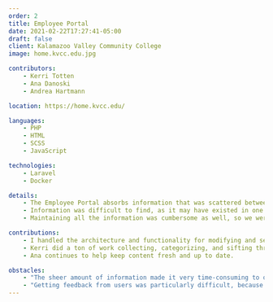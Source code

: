 ```yaml
---
order: 2
title: Employee Portal
date: 2021-02-22T17:27:41-05:00
draft: false
client: Kalamazoo Valley Community College
image: home.kvcc.edu.jpg

contributors:
    - Kerri Totten
    - Ana Danoski
    - Andrea Hartmann

location: https://home.kvcc.edu/

languages:
    - PHP
    - HTML
    - SCSS
    - JavaScript

technologies:
    - Laravel
    - Docker

details:
    - The Employee Portal absorbs information that was scattered between Kalamazoo Valley's public website, intranet, and access portal.
    - Information was difficult to find, as it may have existed in one of those three places, and they frequently linked between one another. This was so problematic that less technical users found it difficult to determine or distinguish between the different locations information could be stored at.
    - Maintaining all the information was cumbersome as well, so we were able to centralize a place for modifications to be made, and the pages that exist within are parsing Markdown instead of having to write HTML.

contributions:
    - I handled the architecture and functionality for modifying and searching for content within the portal itself; as well as the deployment pipeline for the application.
    - Kerri did a ton of work collecting, categorizing, and sifting through a lot of content in a way that made sense to break down.
    - Ana continues to help keep content fresh and up to date.

obstacles:
    - "The sheer amount of information made it very time-consuming to organize and get ready for a production deployment."
    - "Getting feedback from users was particularly difficult, because there were so many users to get feedback from, and many users wanted different things displayed contextually."
---
```


